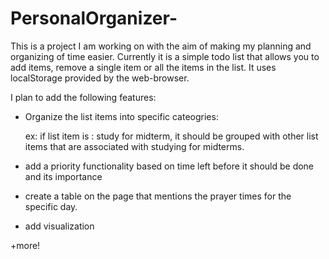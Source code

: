 # PersonalOrganizer-
This is a project I am working on with the aim of making my planning and organizing of time easier. Currently it is a simple todo list that allows you to add items, remove a single item or all the items in the list. It uses localStorage provided by the web-browser. 

I plan to add the following features: 

* Organize the list items into specific cateogries:
  
    ex: if list item is : study for midterm, it should be grouped with other list items that are associated with studying for midterms. 
    
* add a priority functionality based on time left before it should be done and its importance 

* create a table on the page that mentions the prayer times for the specific day.

* add visualization 

+more!

